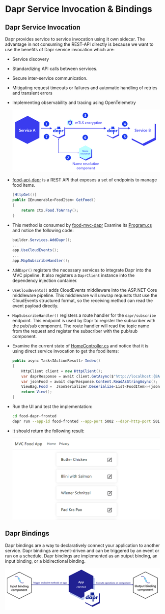 # Dapr Service Invocation & Bindings

## Dapr Service Invocation

Dapr provides service to service invocation using it own sidecar. The advantage in not consuming the REST-API directly is because we want to use the benefits of Dapr service invocation which are:
- Service discovery
- Standardizing API calls between services.
- Secure inter-service communication.
- Mitigating request timeouts or failures and automatic handling of retries and transient errors
- Implementing observability and tracing using OpenTelemetry
    
    ![dapr-service-invocation](_images/dapr-service-invocation.png)

- [food-api-dapr](../00-app/food-api-dapr) is a REST API that exposes a set of endpoints to manage food items.

    ```c#
    [HttpGet()]
    public IEnumerable<FoodItem> GetFood()
    {
        return ctx.Food.ToArray();
    }
    ```

- This method is consumed by [food-mvc-dapr](../00-app/food-mvc-dapr/) Examine its [Program.cs](../00-app/food-invoices-dapr/Program.cs) and notice the following code:

    ```c#
    builder.Services.AddDapr();
    ...
    app.UseCloudEvents();
    ...
    app.MapSubscribeHandler();    
    ```

- `AddDapr()` registers the necessary services to integrate Dapr into the MVC pipeline. It also registers a `DaprClient` instance into the dependency injection container. 
- `UseCloudEvents()` adds CloudEvents middleware into the ASP.NET Core middleware pipeline. This middleware will unwrap requests that use the CloudEvents structured format, so the receiving method can read the event payload directly.
- `MapSubscribeHandler()` registers a route handler for the `dapr/subscribe` endpoint. This endpoint is used by Dapr to register the subscriber with the pub/sub component. The route handler will read the topic name from the request and register the subscriber with the pub/sub component.    

- Examine the current state of [HomeController.cs](../00-app/food-mvc-dapr/Controllers/HomeController.cs) and notice that it is using direct service invocation to get the food items:
    
    ```c#
    public async Task<IActionResult> Index()
    {
        HttpClient client = new HttpClient();
        var daprResponse = await client.GetAsync($"http://localhost:{BACKEND_PORT}/v1.0/invoke/{BACKEND_NAME}/method/food");
        var jsonFood = await daprResponse.Content.ReadAsStringAsync();
        ViewBag.Food =  JsonSerializer.Deserialize<List<FoodItem>>(jsonFood);;
        return View();
    }
    ```

- Run the UI and test the implementation:

    ```bash
    cd food-dapr-fronted
    dapr run --app-id food-fronted --app-port 5002 --dapr-http-port 5011 dotnet run
    ```

- It should return the following result:

    ![food-app](_images/food-app.png)

## Dapr Bindings

Dapr bindings are a way to declaratively connect your application to another service. Dapr bindings are event-driven and can be triggered by an event or run on a schedule. Dapr bindings are implemented as an output binding, an input binding, or a bidirectional binding.

![dapr-bindings](_images/dapr-bindings.png)